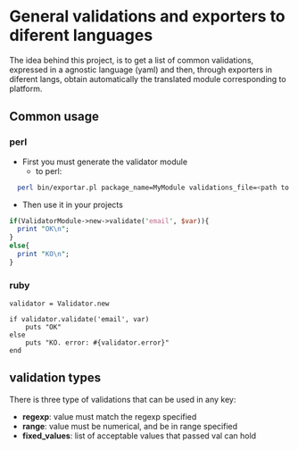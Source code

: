 # General validations and exporters to diferent languages

The idea behind this project, is to get a list of common validations, expressed in a agnostic language (yaml)
and then, through exporters in diferent langs, obtain automatically the translated module corresponding to
platform.

## Common usage

### perl
- First you must generate the validator module
  - to perl:
```bash
  perl bin/exportar.pl package_name=MyModule validations_file=<path to validatios.yml>
```

- Then use it in your projects
```perl
if(ValidatorModule->new->validate('email', $var)){
  print "OK\n";
}
else{
  print "KO\n";
}
```

### ruby
```
validator = Validator.new

if validator.validate('email', var)
    puts "OK"
else
    puts "KO. error: #{validator.error}"
end
```

## validation types

There is three type of validations that can be used in any key:

- **regexp**: value must match the regexp specified
- **range**: value must be numerical, and be in range specified 
- **fixed_values**: list of acceptable values that passed val can hold
